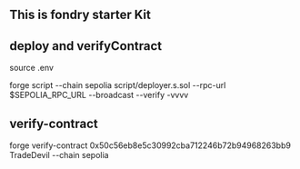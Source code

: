 ## This is fondry starter Kit

## deploy and verifyContract

source .env

forge script --chain sepolia script/deployer.s.sol --rpc-url $SEPOLIA_RPC_URL --broadcast --verify -vvvv

## verify-contract
forge verify-contract 0x50c56eb8e5c30992cba712246b72b94968263bb9 TradeDevil --chain sepolia

